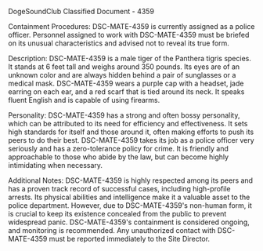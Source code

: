 DogeSoundClub Classified Document - 4359

Containment Procedures:
DSC-MATE-4359 is currently assigned as a police officer. Personnel assigned to work with DSC-MATE-4359 must be briefed on its unusual characteristics and advised not to reveal its true form.

Description:
DSC-MATE-4359 is a male tiger of the Panthera tigris species. It stands at 6 feet tall and weighs around 350 pounds. Its eyes are of an unknown color and are always hidden behind a pair of sunglasses or a medical mask. DSC-MATE-4359 wears a purple cap with a headset, jade earring on each ear, and a red scarf that is tied around its neck. It speaks fluent English and is capable of using firearms.

Personality:
DSC-MATE-4359 has a strong and often bossy personality, which can be attributed to its need for efficiency and effectiveness. It sets high standards for itself and those around it, often making efforts to push its peers to do their best. DSC-MATE-4359 takes its job as a police officer very seriously and has a zero-tolerance policy for crime. It is friendly and approachable to those who abide by the law, but can become highly intimidating when necessary.

Additional Notes:
DSC-MATE-4359 is highly respected among its peers and has a proven track record of successful cases, including high-profile arrests. Its physical abilities and intelligence make it a valuable asset to the police department. However, due to DSC-MATE-4359's non-human form, it is crucial to keep its existence concealed from the public to prevent widespread panic. DSC-MATE-4359's containment is considered ongoing, and monitoring is recommended. Any unauthorized contact with DSC-MATE-4359 must be reported immediately to the Site Director.